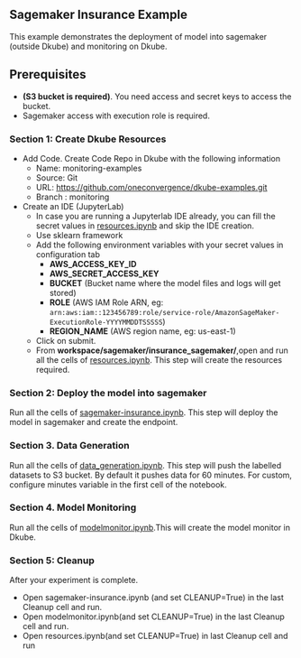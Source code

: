## Sagemaker Insurance Example
This example demonstrates the deployment of model into sagemaker (outside Dkube) and monitoring on Dkube.
## Prerequisites
- **(S3 bucket is required)**. You need access and secret keys to access the bucket.
- Sagemaker access with execution role is required.

### Section 1: Create Dkube Resources
- Add Code. Create Code Repo in Dkube with the following information
  -  Name: monitoring-examples
  -  Source: Git
  -  URL: https://github.com/oneconvergence/dkube-examples.git
  -  Branch : monitoring
- Create an IDE (JupyterLab)
   - In case you are running a Jupyterlab IDE already, you can fill the secret values in [resources.ipynb](https://github.com/oneconvergence/dkube-examples/tree/monitoring/insurance_sagemaker/resources.ipynb) and skip the IDE creation.
   - Use sklearn framework
   - Add the following environment variables with your secret values in configuration tab
       - **AWS_ACCESS_KEY_ID**
       - **AWS_SECRET_ACCESS_KEY** 
       - **BUCKET** (Bucket name where the model files and logs will get stored)
       - **ROLE** (AWS IAM Role ARN, eg: `arn:aws:iam::123456789:role/service-role/AmazonSageMaker-ExecutionRole-YYYYMMDDTSSSSS`)
       - **REGION_NAME** (AWS region name, eg: us-east-1)
   - Click on submit.
   - From **workspace/sagemaker/insurance_sagemaker/**,open and run all the cells of [resources.ipynb](https://github.com/oneconvergence/dkube-examples/tree/monitoring/insurance_sagemaker/resources.ipynb). This step will create the resources required.

### Section 2: Deploy the model into sagemaker 
Run all the cells of [sagemaker-insurance.ipynb](https://github.com/oneconvergence/dkube-examples/tree/monitoring/insurance_sagemaker/sagemaker-insurance.ipynb). This step will deploy the model in sagemaker and create the endpoint.
### Section 3. Data Generation
Run all the cells of [data_generation.ipynb](https://github.com/oneconvergence/dkube-examples/tree/monitoring/insurance_sagemaker/data_generation.ipynb). This step will push the labelled datasets to S3 bucket. By default it pushes data for 60 minutes. For custom, configure minutes variable in the first cell of the notebook.
### Section 4. Model Monitoring
Run all the cells of [modelmonitor.ipynb](https://github.com/oneconvergence/dkube-examples/tree/monitoring/insurance_sagemaker/modelmonitor.ipynb).This will create the model monitor in Dkube.
### Section 5: Cleanup
 After your experiment is complete.
- Open sagemaker-insurance.ipynb (and set CLEANUP=True) in the last Cleanup cell and run.
-  Open modelmonitor.ipynb(and set CLEANUP=True) in the last Cleanup cell and run.
-  Open resources.ipynb(and set CLEANUP=True) in last Cleanup cell and run
